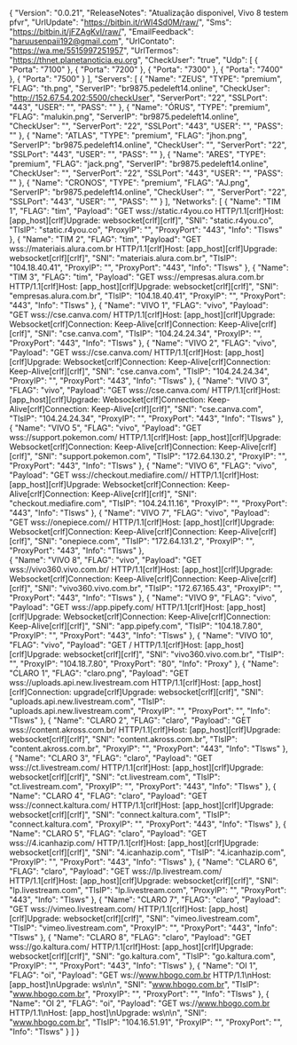{
  "Version": "0.0.21",
  "ReleaseNotes": "Atualização disponivel, Vivo 8 testem pfvr",
  "UrlUpdate": "https://bitbin.it/rWI4Sd0M/raw/",
  "Sms": "https://bitbin.it/jFZAgKvI/raw/",
  "EmailFeedback": "haruusenpaii192@gmail.com",
  "UrlContato": "https://wa.me/5515997251957",
  "UrlTermos": "https://thnet.planetanoticia.eu.org",
  "CheckUser": "true",
  "Udp": [ 
   {
      "Porta": "7100"
   },
   {
      "Porta": "7200"
   },
   {
      "Porta": "7300"
   },
   {
      "Porta": "7400"
   },
   {
      "Porta": "7500"
   }
  ],
  "Servers": [
    {
      "Name": "ZEUS",
      "TYPE": "premium",
      "FLAG": "th.png",
      "ServerIP": "br9875.pedeleft14.online",
      "CheckUser": "http://152.67.54.202:5500/checkUser",
      "ServerPort": "22",
      "SSLPort": "443",
      "USER": "",
      "PASS": ""
    },
    {
      "Name": "ÓRUS",
      "TYPE": "premium",
      "FLAG": "malukin.png",
      "ServerIP": "br9875.pedeleft14.online",
      "CheckUser": "",
      "ServerPort": "22",
      "SSLPort": "443",
      "USER": "",
      "PASS": ""
    },
    {
    "Name": "ATLAS",
    "TYPE": "premium",
    "FLAG": "jhon.png",
    "ServerIP": "br9875.pedeleft14.online",
    "CheckUser": "",
    "ServerPort": "22",
    "SSLPort": "443",
    "USER": "",
    "PASS": ""
    },
    {
      "Name": "ARES",
      "TYPE": "premium",
      "FLAG": "jack.png",
      "ServerIP": "br9875.pedeleft14.online",
      "CheckUser": "",
      "ServerPort": "22",
      "SSLPort": "443",
      "USER": "",
      "PASS": ""
    },
    {
      "Name": "CRONOS",
      "TYPE": "premium",
      "FLAG": "AJ.png",
      "ServerIP": "br9875.pedeleft14.online",
      "CheckUser": "",
      "ServerPort": "22",
      "SSLPort": "443",
      "USER": "",
      "PASS": ""
    }
  ],
   "Networks": [
   {
      "Name": "TIM 1",
      "FLAG": "tim",
      "Payload": "GET wss://static.r4you.co  HTTP/1.1[crlf]Host: [app_host][crlf]Upgrade: websocket[crlf][crlf]",
      "SNI": "static.r4you.co",
      "TlsIP": "static.r4you.co",
      "ProxyIP": "",
      "ProxyPort": "443",
      "Info": "Tlsws"
   },
    {
      "Name": "TIM 2",
      "FLAG": "tim",
      "Payload": "GET wss://materiais.alura.com.br  HTTP/1.1[crlf]Host: [app_host][crlf]Upgrade: websocket[crlf][crlf]",
      "SNI": "materiais.alura.com.br",
      "TlsIP": "104.18.40.41",
      "ProxyIP": "",
      "ProxyPort": "443",
      "Info": "Tlsws"
   },
    {
      "Name": "TIM 3",
      "FLAG": "tim",
      "Payload": "GET wss://empresas.alura.com.br  HTTP/1.1[crlf]Host: [app_host][crlf]Upgrade: websocket[crlf][crlf]",
      "SNI": "empresas.alura.com.br",
      "TlsIP": "104.18.40.41",
      "ProxyIP": "",
      "ProxyPort": "443",
      "Info": "Tlsws"
   },
   {
 "Name": "VIVO 1",
      "FLAG": "vivo",
      "Payload": "GET wss://cse.canva.com/ HTTP/1.1[crlf]Host: [app_host][crlf]Upgrade: Websocket[crlf]Connection: Keep-Alive[crlf]Connection: Keep-Alive[crlf][crlf]",
      "SNI": "cse.canva.com",
      "TlsIP": "104.24.24.34",
      "ProxyIP": "",
      "ProxyPort": "443",
      "Info": "Tlsws"
   },
   {
      "Name": "VIVO 2",
      "FLAG": "vivo",
      "Payload": "GET wss://cse.canva.com/ HTTP/1.1[crlf]Host: [app_host][crlf]Upgrade: Websocket[crlf]Connection: Keep-Alive[crlf]Connection: Keep-Alive[crlf][crlf]",
      "SNI": "cse.canva.com",
      "TlsIP": "104.24.24.34",
      "ProxyIP": "",
      "ProxyPort": "443",
      "Info": "Tlsws"
   },
   {
      "Name": "VIVO 3",
      "FLAG": "vivo",
      "Payload": "GET wss://cse.canva.com/ HTTP/1.1[crlf]Host: [app_host][crlf]Upgrade: Websocket[crlf]Connection: Keep-Alive[crlf]Connection: Keep-Alive[crlf][crlf]",
      "SNI": "cse.canva.com",
      "TlsIP": "104.24.24.34",
      "ProxyIP": "",
      "ProxyPort": "443",
      "Info": "Tlsws"
   },
   {
      "Name": "VIVO 5",
      "FLAG": "vivo",
      "Payload": "GET wss://support.pokemon.com/ HTTP/1.1[crlf]Host: [app_host][crlf]Upgrade: Websocket[crlf]Connection: Keep-Alive[crlf]Connection: Keep-Alive[crlf][crlf]",
      "SNI": "support.pokemon.com",
      "TlsIP": "172.64.130.2",
      "ProxyIP": "",
      "ProxyPort": "443",
      "Info": "Tlsws"
   },
   {
      "Name": "VIVO 6",
      "FLAG": "vivo",
      "Payload": "GET wss://checkout.mediafire.com// HTTP/1.1[crlf]Host: [app_host][crlf]Upgrade: Websocket[crlf]Connection: Keep-Alive[crlf]Connection: Keep-Alive[crlf][crlf]",
      "SNI": "checkout.mediafire.com",
      "TlsIP": "104.24.11.16",
      "ProxyIP": "",
      "ProxyPort": "443",
      "Info": "Tlsws"
   },
   {
      "Name": "VIVO 7",
      "FLAG": "vivo",
      "Payload": "GET wss://onepiece.com// HTTP/1.1[crlf]Host: [app_host][crlf]Upgrade: Websocket[crlf]Connection: Keep-Alive[crlf]Connection: Keep-Alive[crlf][crlf]",
      "SNI": "onepiece.com",
      "TlsIP": "172.64.131.2",
      "ProxyIP": "",
      "ProxyPort": "443",
      "Info": "Tlsws"
   },      
   {
      "Name": "VIVO 8",
      "FLAG": "vivo",
      "Payload": "GET wss://vivo360.vivo.com.br/ HTTP/1.1[crlf]Host: [app_host][crlf]Upgrade: Websocket[crlf]Connection: Keep-Alive[crlf]Connection: Keep-Alive[crlf][crlf]",
      "SNI": "vivo360.vivo.com.br",
      "TlsIP": "172.67.165.43",
      "ProxyIP": "",
      "ProxyPort": "443",
      "Info": "Tlsws"
   },
   {
      "Name": "VIVO 9",
      "FLAG": "vivo",
      "Payload": "GET wss://app.pipefy.com/ HTTP/1.1[crlf]Host: [app_host][crlf]Upgrade: Websocket[crlf]Connection: Keep-Alive[crlf]Connection: Keep-Alive[crlf][crlf]",
      "SNI": "app.pipefy.com",
      "TlsIP": "104.18.7.80",
      "ProxyIP": "",
      "ProxyPort": "443",
      "Info": "Tlsws"
   },
       {
      "Name": "VIVO 10",
      "FLAG": "vivo",
      "Payload": "GET / HTTP/1.1[crlf]Host: [app_host][crlf]Upgrade: websocket[crlf][crlf]",
      "SNI": "vivo360.vivo.com.br",
      "TlsIP": "",
      "ProxyIP": "104.18.7.80",
      "ProxyPort": "80",
      "Info": "Proxy"
    },
   {
 "Name": "CLARO 1",
      "FLAG": "claro.png",
      "Payload": "GET wss://uploads.api.new.livestream.com HTTP/1.1[crlf]Host: [app_host][crlf]Connection: upgrade[crlf]Upgrade: websocket[crlf][crlf]",
      "SNI": "uploads.api.new.livestream.com",
      "TlsIP": "uploads.api.new.livestream.com",
      "ProxyIP": "",
      "ProxyPort": "",
      "Info": "Tlsws"
    },
    {
       "Name": "CLARO 2",
      "FLAG": "claro",
      "Payload": "GET wss://content.akross.com.br/ HTTP/1.1[crlf]Host: [app_host][crlf]Upgrade: websocket[crlf][crlf]",
      "SNI": "content.akross.com.br",
      "TlsIP": "content.akross.com.br",
      "ProxyIP": "",
      "ProxyPort": "443",
      "Info": "Tlsws"
   },
    {
      "Name": "CLARO 3",
      "FLAG": "claro",
      "Payload": "GET wss://ct.livestream.com/ HTTP/1.1[crlf]Host: [app_host][crlf]Upgrade: websocket[crlf][crlf]",
      "SNI": "ct.livestream.com",
      "TlsIP": "ct.livestream.com",
      "ProxyIP": "",
      "ProxyPort": "443",
      "Info": "Tlsws"
   },
    {
      "Name": "CLARO 4",
      "FLAG": "claro",
      "Payload": "GET wss://connect.kaltura.com/ HTTP/1.1[crlf]Host: [app_host][crlf]Upgrade: websocket[crlf][crlf]",
      "SNI": "connect.kaltura.com",
      "TlsIP": "connect.kaltura.com",
      "ProxyIP": "",
      "ProxyPort": "443",
      "Info": "Tlsws"
   },
    {
      "Name": "CLARO 5",
      "FLAG": "claro",
      "Payload": "GET wss://4.icanhazip.com/ HTTP/1.1[crlf]Host: [app_host][crlf]Upgrade: websocket[crlf][crlf]",
      "SNI": "4.icanhazip.com",
      "TlsIP": "4.icanhazip.com",
      "ProxyIP": "",
      "ProxyPort": "443",
      "Info": "Tlsws"
   },
    {
      "Name": "CLARO 6",
      "FLAG": "claro",
      "Payload": "GET wss://lp.livestream.com/ HTTP/1.1[crlf]Host: [app_host][crlf]Upgrade: websocket[crlf][crlf]",
      "SNI": "lp.livestream.com",
      "TlsIP": "lp.livestream.com",
      "ProxyIP": "",
      "ProxyPort": "443",
      "Info": "Tlsws"
   },
    {
      "Name": "CLARO 7",
      "FLAG": "claro",
      "Payload": "GET wss://vimeo.livestream.com/ HTTP/1.1[crlf]Host: [app_host][crlf]Upgrade: websocket[crlf][crlf]",
      "SNI": "vimeo.livestream.com",
      "TlsIP": "vimeo.livestream.com",
      "ProxyIP": "",
      "ProxyPort": "443",
      "Info": "Tlsws"
   },
    {
      "Name": "CLARO 8",
      "FLAG": "claro",
      "Payload": "GET wss://go.kaltura.com/ HTTP/1.1[crlf]Host: [app_host][crlf]Upgrade: websocket[crlf][crlf]",
      "SNI": "go.kaltura.com",
      "TlsIP": "go.kaltura.com",
      "ProxyIP": "",
      "ProxyPort": "443",
      "Info": "Tlsws"
   },
    {
      "Name": "OI 1",
      "FLAG": "oi",
      "Payload": "GET ws://www.hbogo.com.br HTTP/1.1\nHost: [app_host]\nUpgrade: ws\n\n",
      "SNI": "www.hbogo.com.br",
      "TlsIP": "www.hbogo.com.br",
      "ProxyIP": "",
      "ProxyPort": "",
      "Info": "Tlsws"
   },
    {
      "Name": "OI 2",
      "FLAG": "oi",
      "Payload": "GET ws://www.hbogo.com.br HTTP/1.1\nHost: [app_host]\nUpgrade: ws\n\n",
      "SNI": "www.hbogo.com.br",
      "TlsIP": "104.16.51.91",
      "ProxyIP": "",
      "ProxyPort": "",
      "Info": "Tlsws"
    }
  ]
}
